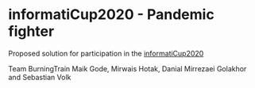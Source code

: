 # informatiCup2020 - Pandemic fighter
Proposed solution for participation in the [informatiCup2020](https://github.com/informatiCup/informatiCup2020)

Team BurningTrain
Maik Gode, Mirwais Hotak, Danial Mirrezaei Golakhor and Sebastian Volk
